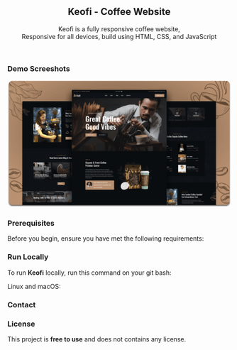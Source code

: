 <div align="center">
  

  <br />
  <br />

  <h2 align="center">Keofi - Coffee Website</h2>

  Keofi is a fully responsive coffee website, <br />Responsive for all devices, build using HTML, CSS, and JavaScript

</div>

<br />

### Demo Screeshots

![Keofi Desktop Demo](./readme-images/desktop.png "Desktop Demo")

### Prerequisites

Before you begin, ensure you have met the following requirements:



### Run Locally

To run **Keofi** locally, run this command on your git bash:

Linux and macOS:



### Contact



### License

This project is **free to use** and does not contains any license.
